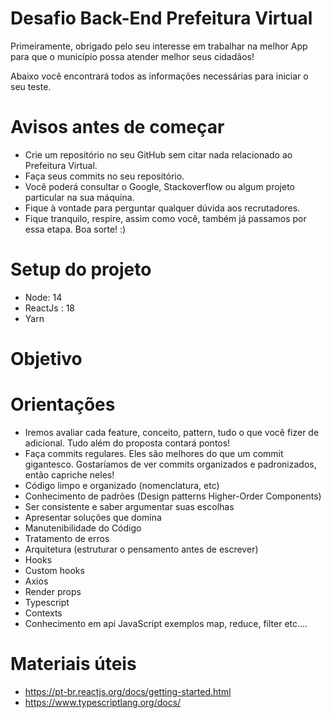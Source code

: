 # Desafio Back-End Prefeitura Virtual

Primeiramente, obrigado pelo seu interesse em trabalhar na melhor App para que o município possa atender melhor seus cidadãos!

Abaixo você encontrará todos as informações necessárias para iniciar o seu teste.

# Avisos antes de começar
  * Crie um repositório no seu GitHub sem citar nada relacionado ao Prefeitura Virtual.
  * Faça seus commits no seu repositório.
  * Você poderá consultar o Google, Stackoverflow ou algum projeto particular na sua máquina.
  * Fique à vontade para perguntar qualquer dúvida aos recrutadores.
  * Fique tranquilo, respire, assim como você, também já passamos por essa etapa. Boa sorte! :)

# Setup do projeto
  * Node: 14
  * ReactJs : 18
  * Yarn

# Objetivo


# Orientações

  * Iremos avaliar cada feature, conceito, pattern, tudo o que você fizer de adicional. Tudo além do proposta contará pontos!
  * Faça commits regulares. Eles são melhores do que um commit gigantesco. Gostaríamos de ver commits organizados e padronizados, então capriche neles!
  * Código limpo e organizado (nomenclatura, etc)
  * Conhecimento de padrões (Design patterns Higher-Order Components)
  * Ser consistente e saber argumentar suas escolhas
  * Apresentar soluções que domina
  * Manutenibilidade do Código
  * Tratamento de erros
  * Arquitetura (estruturar o pensamento antes de escrever)
  * Hooks
  * Custom hooks
  * Axios
  * Render props
  * Typescript
  * Contexts
  * Conhecimento em api JavaScript exemplos map, reduce, filter etc....

# Materiais úteis
  * https://pt-br.reactjs.org/docs/getting-started.html
  * https://www.typescriptlang.org/docs/
